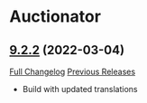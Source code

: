 # Auctionator

## [9.2.2](https://github.com/Auctionator/Auctionator/tree/9.2.2) (2022-03-04)
[Full Changelog](https://github.com/Auctionator/Auctionator/compare/9.2.1...9.2.2) [Previous Releases](https://github.com/Auctionator/Auctionator/releases)

- Build with updated translations  
